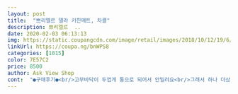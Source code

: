 ```yaml
---
layout: post 
title:  "쁘리엘르 델라 키친매트, 차콜" 
description: 쁘리엘르  ..
date: 2020-02-03 06:13:13 
img: https://static.coupangcdn.com/image/retail/images/2018/10/12/19/6/1eeeae55-711b-4fc9-b6f5-9e9bf0b03f61.jpg 
linkUrl: https://coupa.ng/bnWPS8 
categories: [1015] 
color: 7E57C2 
price: 8500 
author: Ask View Shop 
cont:  "●구매후기●<br/>고무바닥이 두껍게 통으로 되어서 안밀려요<br/>그래서 하나 더샀어요<br/>근데 밝은색이라 뭐 묻거나 먼지 이런건 눈에 잘띄긴해요<br/>딸이 이쁘다며 누워있었네요ㅎ<br/>라는 대답과 함께 주문을 합니다.<br/> 물어본건 이미 내 마음속에 자리잡고 있다는건데 괜히 나 이거 살것이다.<br/> 라는 뜻이니까여?<br/>로봇청소기가 올라다녀도 끄떡없음<br/>물 떨어져도 금새흡수되고 좋아유<br/>보통 논슬립이래두 도트로 점점 찍어놓은건디 이건 통으로 고무바닥이라 안밀려좋아요<br/>뻣뻣하고 도톰한고무바닥이라 냥이가 쉬 못해서좋음ㅜㅜ<br/>뻣뻣하구 짧은 파일이라 깔끔해서 좋아요<br/>사이즈똑같구 디자인은 이게더 고급스럽네요<br/>싸구 좋아요<br/>쓰던게 더러워져서 빨려구 싼걸로샀는데 받고보니 같은회사꺼네요<br/>올트임하나없고요 잉크번짐하나 없습니다.<br/> 뒷판이 모두 고무재질이라 밀림절대없구요.<br/> 디자인도 깔끔하고 세련미 넘칩니다.<br/><br/>요기제품은 안하더라구요<br/>이 가가격에 이품질,이 디자인.<br/>최곱니다!  저 이 시리즈 다 구매예정입니다.<br/><br/>이것도 예쁘네유<br/>저희집 주방바닥이 타일이라.<br/>.<br/> 5년만에 급 카펫에 꽂혀서는... <br/> 신랑한테 물어봤더니 이게 어울린다고 생각해?<br/>전 너~~무 만족합니다.<br/><br/>퀼팅은 냥이가 쉬하고 자꾸긁어놔서 버렸는데<br/>고무바닥이 두껍게 통으로 되어서 안밀려요<br/>그래서 하나 더샀어요<br/>근데 밝은색이라 뭐 묻거나 먼지 이런건 눈에 잘띄긴해요<br/>딸이 이쁘다며 누워있었네요ㅎ<br/>라는 대답과 함께 주문을 합니다.<br/> 물어본건 이미 내 마음속에 자리잡고 있다는건데 괜히 나 이거 살것이다.<br/> 라는 뜻이니까여?<br/>로봇청소기가 올라다녀도 끄떡없음<br/>물 떨어져도 금새흡수되고 좋아유<br/>보통 논슬립이래두 도트로 점점 찍어놓은건디 이건 통으로 고무바닥이라 안밀려좋아요<br/>뻣뻣하고 도톰한고무바닥이라 냥이가 쉬 못해서좋음ㅜㅜ<br/>뻣뻣하구 짧은 파일이라 깔끔해서 좋아요<br/>사이즈똑같구 디자인은 이게더 고급스럽네요<br/>싸구 좋아요<br/>쓰던게 더러워져서 빨려구 싼걸로샀는데 받고보니 같은회사꺼네요<br/>올트임하나없고요 잉크번짐하나 없습니다.<br/> 뒷판이 모두 고무재질이라 밀림절대없구요.<br/> 디자인도 깔끔하고 세련미 넘칩니다.<br/><br/>요기제품은 안하더라구요<br/>이 가가격에 이품질,이 디자인.<br/>최곱니다!  저 이 시리즈 다 구매예정입니다.<br/><br/>이것도 예쁘네유<br/>저희집 주방바닥이 타일이라.<br/>.<br/> 5년만에 급 카펫에 꽂혀서는... <br/> 신랑한테 물어봤더니 이게 어울린다고 생각해?<br/>전 너~~무 만족합니다.<br/><br/>퀼팅은 냥이가 쉬하고 자꾸긁어놔서 버렸는데<br/>" 
---
```


